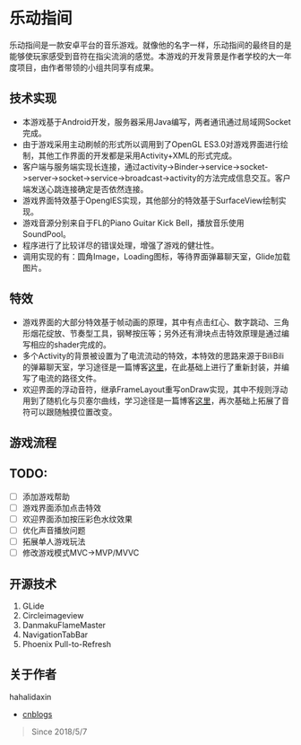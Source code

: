 # 乐动指间
乐动指间是一款安卓平台的音乐游戏。就像他的名字一样，乐动指间的最终目的是能够使玩家感受到音符在指尖流淌的感觉。本游戏的开发背景是作者学校的大一年度项目，由作者带领的小组共同享有成果。

## 技术实现
* 本游戏基于Android开发，服务器采用Java编写，两者通讯通过局域网Socket完成。
* 由于游戏采用主动刷帧的形式所以调用到了OpenGL ES3.0对游戏界面进行绘制，其他工作界面的开发都是采用Activity+XML的形式完成。
* 客户端与服务端实现长连接，通过activity->Binder->service->socket->server->socket->service->broadcast->activity的方法完成信息交互。客户端发送心跳连接确定是否依然连接。
* 游戏界面特效基于OpenglES实现，其他部分的特效基于SurfaceView绘制实现。
* 游戏音源分别来自于FL的Piano Guitar Kick Bell，播放音乐使用SoundPool。
* 程序进行了比较详尽的错误处理，增强了游戏的健壮性。
* 调用实现的有：圆角Image，Loading图标，等待界面弹幕聊天室，Glide加载图片。

## 特效
* 游戏界面的大部分特效基于帧动画的原理，其中有点击红心、数字跳动、三角形烟花绽放、节奏型工具，钢琴按压等；另外还有滑块点击特效原理是通过编写相应的shader完成的。
* 多个Activity的背景被设置为了电流流动的特效，本特效的思路来源于BiliBili的弹幕聊天室，学习途径是一篇博客[这里]("")，在此基础上进行了重新封装，并编写了电流的路径文件。
* 欢迎界面的浮动音符，继承FrameLayout重写onDraw实现，其中不规则浮动用到了随机化与贝塞尔曲线，学习途径是一篇博客[这里]("")，再次基础上拓展了音符可以跟随触摸位置改变。

## 游戏流程

## TODO:
- [ ] 添加游戏帮助
- [ ] 游戏界面添加点击特效
- [ ] 欢迎界面添加按压彩色水纹效果
- [ ] 优化声音播放问题
- [ ] 拓展单人游戏玩法
- [ ] 修改游戏模式MVC->MVP/MVVC

## 开源技术
1) GLide
2) Circleimageview
3) DanmakuFlameMaster
4) NavigationTabBar
5) Phoenix Pull-to-Refresh


## 关于作者
hahalidaxin
* [cnblogs]("http://www.cnblogs.com/lidaxin/")

> Since 2018/5/7
